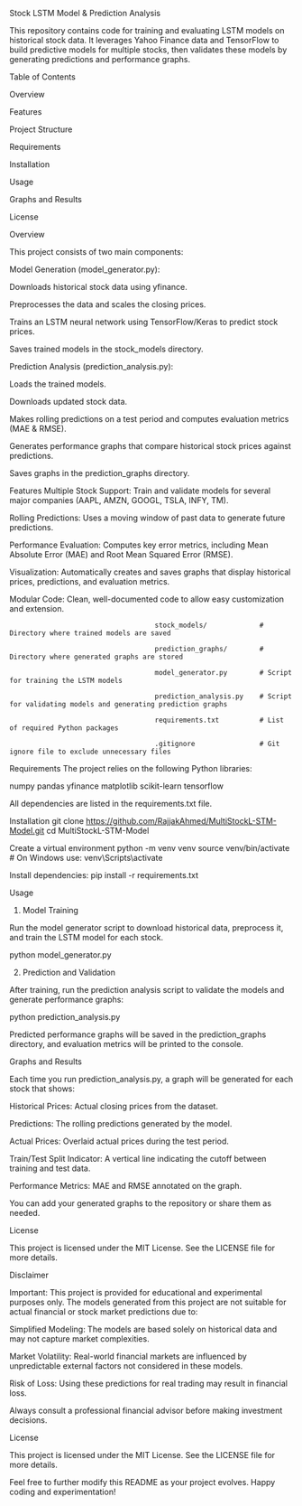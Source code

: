 Stock LSTM Model & Prediction Analysis

This repository contains code for training and evaluating LSTM models on historical stock data. It leverages Yahoo Finance data and TensorFlow to build predictive models for multiple stocks, then validates these models by generating predictions and performance graphs.

Table of Contents

Overview

Features

Project Structure

Requirements

Installation

Usage

Graphs and Results

License

Overview

This project consists of two main components:

Model Generation (model_generator.py):

Downloads historical stock data using yfinance.

Preprocesses the data and scales the closing prices.

Trains an LSTM neural network using TensorFlow/Keras to predict stock prices.

Saves trained models in the stock_models directory.

Prediction Analysis (prediction_analysis.py):

Loads the trained models.

Downloads updated stock data.

Makes rolling predictions on a test period and computes evaluation metrics (MAE & RMSE).

Generates performance graphs that compare historical stock prices against predictions.

Saves graphs in the prediction_graphs directory.

Features
Multiple Stock Support: Train and validate models for several major companies (AAPL, AMZN, GOOGL, TSLA, INFY, TM).

Rolling Predictions: Uses a moving window of past data to generate future predictions.

Performance Evaluation: Computes key error metrics, including Mean Absolute Error (MAE) and Root Mean Squared Error (RMSE).

Visualization: Automatically creates and saves graphs that display historical prices, predictions, and evaluation metrics.

Modular Code: Clean, well-documented code to allow easy customization and extension.


                                        stock_models/             # Directory where trained models are saved
                                       
                                        prediction_graphs/        # Directory where generated graphs are stored
                                        
                                        model_generator.py        # Script for training the LSTM models
                                        
                                        prediction_analysis.py    # Script for validating models and generating prediction graphs
                                        
                                        requirements.txt          # List of required Python packages
                                        
                                        .gitignore                # Git ignore file to exclude unnecessary files


Requirements
The project relies on the following Python libraries:

numpy
pandas
yfinance
matplotlib
scikit-learn
tensorflow

All dependencies are listed in the requirements.txt file.

Installation
          git clone https://github.com/RajjakAhmed/MultiStockL-STM-Model.git
          cd MultiStockL-STM-Model

Create a virtual environment
          python -m venv venv
            source venv/bin/activate  # On Windows use: venv\\Scripts\\activate

Install dependencies:
                                         pip install -r requirements.txt

Usage
1. Model Training

Run the model generator script to download historical data, preprocess it, and train the LSTM model for each stock.

python model_generator.py

2. Prediction and Validation


After training, run the prediction analysis script to validate the models and generate performance graphs:

python prediction_analysis.py


Predicted performance graphs will be saved in the prediction_graphs directory, and evaluation metrics will be printed to the console.

Graphs and Results


Each time you run prediction_analysis.py, a graph will be generated for each stock that shows:

Historical Prices: Actual closing prices from the dataset.

Predictions: The rolling predictions generated by the model.

Actual Prices: Overlaid actual prices during the test period.

Train/Test Split Indicator: A vertical line indicating the cutoff between training and test data.

Performance Metrics: MAE and RMSE annotated on the graph.

You can add your generated graphs to the repository or share them as needed.

License

This project is licensed under the MIT License. See the LICENSE file for more details.

Disclaimer


Important: This project is provided for educational and experimental purposes only. The models generated from this project are not suitable for actual financial or stock market predictions due to:

Simplified Modeling: The models are based solely on historical data and may not capture market complexities.

Market Volatility: Real-world financial markets are influenced by unpredictable external factors not considered in these models.

Risk of Loss: Using these predictions for real trading may result in financial loss.

Always consult a professional financial advisor before making investment decisions.

License


This project is licensed under the MIT License. See the LICENSE file for more details.




Feel free to further modify this README as your project evolves. Happy coding and experimentation!



